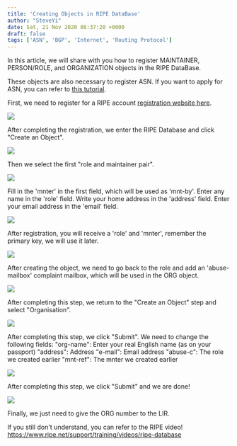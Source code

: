 ```yaml
---
title: 'Creating Objects in RIPE DataBase'
author: "SteveYi"
date: Sat, 21 Nov 2020 08:37:20 +0000
draft: false
tags: ['ASN', 'BGP', 'Internet', 'Routing Protocol']
---
```


In this article, we will share with you how to register MAINTAINER, PERSON/ROLE, and ORGANIZATION objects in the RIPE DataBase.

These objects are also necessary to register ASN. If you want to apply for ASN, you can refer to [this tutorial](https://blog.steveyi.net/get-asn-from-ripe/).

First, we need to register for a RIPE account [registration website here](https://access.ripe.net/registration).

![](https://static-a1.steveyi.net/media/blog/2020112108155764.png)

After completing the registration, we enter the RIPE Database and click "Create an Object".

![](https://static-a1.steveyi.net/media/blog/2020112108175021.png)

Then we select the first "role and maintainer pair".

![](https://static-a1.steveyi.net/media/blog/2020112108190258.png)

Fill in the 'mnter' in the first field, which will be used as 'mnt-by'.
Enter any name in the 'role' field.
Write your home address in the 'address' field.
Enter your email address in the 'email' field.

![](https://static-a1.steveyi.net/media/blog/2020112108210139.png)

After registration, you will receive a 'role' and 'mnter', remember the primary key, we will use it later.

![](https://static-a1.steveyi.net/media/blog/2020112108240373.png)

After creating the object, we need to go back to the role and add an 'abuse-mailbox' complaint mailbox, which will be used in the ORG object.

![](https://static-a1.steveyi.net/media/blog/2020112108270350.png)

After completing this step, we return to the "Create an Object" step and select "Organisation".

![](https://static-a1.steveyi.net/media/blog/2020112108273384.png)

After completing this step, we click "Submit". We need to change the following fields:
"org-name": Enter your real English name (as on your passport)
"address": Address
"e-mail": Email address
"abuse-c": The role we created earlier
"mnt-ref": The mnter we created earlier

![](https://static-a1.steveyi.net/media/blog/2020112108330053.png)

After completing this step, we click "Submit" and we are done!

![](https://static-a1.steveyi.net/media/blog/2020112108331094.png)

Finally, we just need to give the ORG number to the LIR.

If you still don't understand, you can refer to the RIPE video! https://www.ripe.net/support/training/videos/ripe-database
